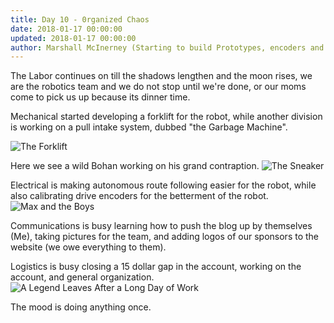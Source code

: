```yaml
---
title: Day 10 - 0rganized Chaos
date: 2018-01-17 00:00:00
updated: 2018-01-17 00:00:00
author: Marshall McInerney (Starting to build Prototypes, encoders and starting Autonomous)
---
```

The Labor continues on till the shadows lengthen and the moon rises, we are the robotics team and we do not stop until we're done, or our moms come to pick us up because its dinner time.

Mechanical started developing a forklift for the robot, while another division is working on a pull intake system, dubbed "the Garbage Machine".

![The Forklift](/images/20180117/forklift.jpg)

Here we see a wild Bohan working on his grand contraption.
![The Sneaker](/images/20180117/bohan.jpg)


Electrical is making autonomous route following easier for the robot, while also calibrating drive encoders for the betterment of the robot.
![Max and the Boys](/images/20180117/max.jpg)

Communications is busy learning how to push the blog up by themselves (Me), taking pictures for the team, and adding logos of our sponsors to the website (we owe everything to them).

Logistics is busy closing a 15 dollar gap in the account, working on the account, and general organization.
![A Legend Leaves After a Long Day of Work](/images/20180117/legend.jpg)

The mood is doing anything once.
